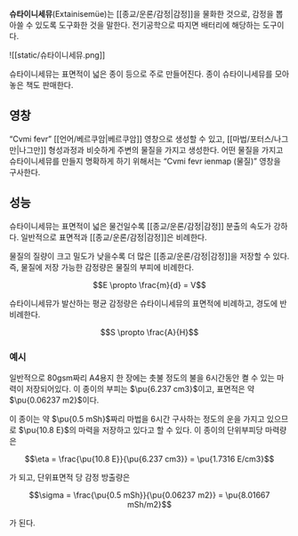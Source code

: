 **슈타이니세뮤**(Extainisemüe)는 [[종교/운론/감정|감정]]을 물화한 것으로, 감정을 뽑아쓸 수 있도록 도구화한 것을 말한다. 전기공학으로 따지면 배터리에 해당하는 도구이다.

![[static/슈타이니세뮤.png]]

슈타이니세뮤는 표면적이 넓은 종이 등으로 주로 만들어진다. 종이 슈타이니세뮤를 모아놓은 책도 판매한다.

## 영창

“Cvmi fevr” [[언어/베르쿠암|베르쿠암]] 영창으로 생성할 수 있고, [[마법/포터스/나그만|나그만]] 형성과정과 비슷하게 주변의 물질을 가지고 생성한다. 어떤 물질을 가지고 슈타이니세뮤를 만들지 명확하게 하기 위해서는 “Cvmi fevr ienmap (물질)” 영창을 구사한다.

## 성능

슈타이니세뮤는 표면적이 넓은 물건일수록 [[종교/운론/감정|감정]] 분출의 속도가 강하다. 일반적으로 표면적과 [[종교/운론/감정|감정]]은 비례한다.

물질의 질량이 크고 밀도가 낮을수록 더 많은 [[종교/운론/감정|감정]]을 저장할 수 있다. 즉, 물질에 저장 가능한 감정량은 물질의 부피에 비례한다.

$$E \propto \frac{m}{d} = V$$

슈타이니세뮤가 발산하는 평균 감정량은 슈타이니세뮤의 표면적에 비례하고, 경도에 반비례한다.

$$S \propto \frac{A}{H}$$

### 예시

일반적으로 80gsm짜리 A4용지 한 장에는 촛불 정도의 불을 6시간동안 켤 수 있는 마력이 저장되어있다. 이 종이의 부피는 $\pu{6.237 cm3}$이고, 표면적은 약 $\pu{0.06237 m2}$이다.

이 종이는 약 $\pu{0.5 mSh}$짜리 마법을 6시간 구사하는 정도의 운을 가지고 있으므로 $\pu{10.8 E}$의 마력을 저장하고 있다고 할 수 있다. 이 종이의 단위부피당 마력량은

$$\eta = \frac{\pu{10.8 E}}{\pu{6.237 cm3}} = \pu{1.7316 E/cm3}$$

가 되고, 단위표면적 당 감정 방출량은

$$\sigma = \frac{\pu{0.5 mSh}}{\pu{0.06237 m2}} = \pu{8.01667 mSh/m2}$$

가 된다.